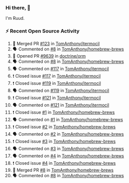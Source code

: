 ### Hi there, 👋

I'm Ruud.
 
### :zap: Recent Open Source Activity

<!--START_SECTION:activity-->
1. 🎉 Merged PR [#123](https://github.com/TomAnthony/itermocil/pull/123) in [TomAnthony/itermocil](https://github.com/TomAnthony/itermocil)
2. 🗣 Commented on [#8](https://github.com/TomAnthony/homebrew-brews/issues/8) in [TomAnthony/homebrew-brews](https://github.com/TomAnthony/homebrew-brews)
3. 💪 Opened PR [#9639](https://github.com/doctrine/orm/pull/9639) in [doctrine/orm](https://github.com/doctrine/orm)
4. 🗣 Commented on [#8](https://github.com/TomAnthony/homebrew-brews/issues/8) in [TomAnthony/homebrew-brews](https://github.com/TomAnthony/homebrew-brews)
5. 🗣 Commented on [#117](https://github.com/TomAnthony/itermocil/issues/117) in [TomAnthony/itermocil](https://github.com/TomAnthony/itermocil)
6. ❗️ Closed issue [#117](https://github.com/TomAnthony/itermocil/issues/117) in [TomAnthony/itermocil](https://github.com/TomAnthony/itermocil)
7. ❗️ Closed issue [#119](https://github.com/TomAnthony/itermocil/issues/119) in [TomAnthony/itermocil](https://github.com/TomAnthony/itermocil)
8. 🗣 Commented on [#119](https://github.com/TomAnthony/itermocil/issues/119) in [TomAnthony/itermocil](https://github.com/TomAnthony/itermocil)
9. ❗️ Closed issue [#121](https://github.com/TomAnthony/itermocil/issues/121) in [TomAnthony/itermocil](https://github.com/TomAnthony/itermocil)
10. 🗣 Commented on [#121](https://github.com/TomAnthony/itermocil/issues/121) in [TomAnthony/itermocil](https://github.com/TomAnthony/itermocil)
11. ❗️ Closed issue [#1](https://github.com/TomAnthony/homebrew-brews/issues/1) in [TomAnthony/homebrew-brews](https://github.com/TomAnthony/homebrew-brews)
12. 🗣 Commented on [#1](https://github.com/TomAnthony/homebrew-brews/issues/1) in [TomAnthony/homebrew-brews](https://github.com/TomAnthony/homebrew-brews)
13. ❗️ Closed issue [#2](https://github.com/TomAnthony/homebrew-brews/issues/2) in [TomAnthony/homebrew-brews](https://github.com/TomAnthony/homebrew-brews)
14. 🗣 Commented on [#2](https://github.com/TomAnthony/homebrew-brews/issues/2) in [TomAnthony/homebrew-brews](https://github.com/TomAnthony/homebrew-brews)
15. ❗️ Closed issue [#3](https://github.com/TomAnthony/homebrew-brews/issues/3) in [TomAnthony/homebrew-brews](https://github.com/TomAnthony/homebrew-brews)
16. 🗣 Commented on [#3](https://github.com/TomAnthony/homebrew-brews/issues/3) in [TomAnthony/homebrew-brews](https://github.com/TomAnthony/homebrew-brews)
17. 🗣 Commented on [#4](https://github.com/TomAnthony/homebrew-brews/issues/4) in [TomAnthony/homebrew-brews](https://github.com/TomAnthony/homebrew-brews)
18. ❗️ Closed issue [#4](https://github.com/TomAnthony/homebrew-brews/issues/4) in [TomAnthony/homebrew-brews](https://github.com/TomAnthony/homebrew-brews)
19. 🎉 Merged PR [#8](https://github.com/TomAnthony/homebrew-brews/pull/8) in [TomAnthony/homebrew-brews](https://github.com/TomAnthony/homebrew-brews)
20. 🗣 Commented on [#8](https://github.com/TomAnthony/homebrew-brews/issues/8) in [TomAnthony/homebrew-brews](https://github.com/TomAnthony/homebrew-brews)
<!--END_SECTION:activity-->
